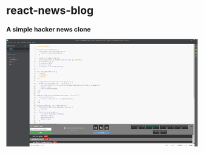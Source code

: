 # react-news-blog

### A simple hacker news clone

![In Dark Mode](https://github.com/OcelotDive/brackets-pomodoro-panel/blob/master/images/pomodoro3.PNG)


